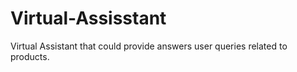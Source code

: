 # Virtual-Assisstant
Virtual Assistant that could provide answers user queries related to products.
